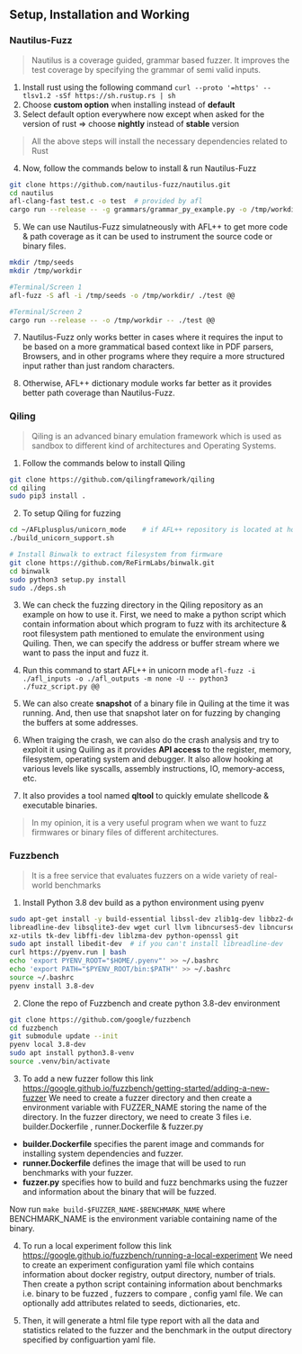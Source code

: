 ## Setup, Installation and Working


### Nautilus-Fuzz

> Nautilus is a coverage guided, grammar based fuzzer. It improves the test coverage by specifying the grammar of semi valid inputs.

1. Install rust using the following command `curl --proto '=https' --tlsv1.2 -sSf https://sh.rustup.rs | sh`
2. Choose **custom option** when installing instead of **default**
3. Select default option everywhere now except when asked for the version of rust => choose **nightly** instead of **stable** version

> All the above steps will install the necessary dependencies related to Rust

4. Now, follow the commands below to install & run Nautilus-Fuzz
```bash
git clone https://github.com/nautilus-fuzz/nautilus.git
cd nautilus
afl-clang-fast test.c -o test  # provided by afl
cargo run --release -- -g grammars/grammar_py_example.py -o /tmp/workdir -- ./test @@
```

5. We can use Nautilus-Fuzz simulatneously with AFL++ to get more code & path coverage as it can be used to instrument the source code or binary files.
```bash
mkdir /tmp/seeds
mkdir /tmp/workdir

#Terminal/Screen 1
afl-fuzz -S afl -i /tmp/seeds -o /tmp/workdir/ ./test @@

#Terminal/Screen 2
cargo run --release -- -o /tmp/workdir -- ./test @@
```
7. Nautilus-Fuzz only works better in cases where it requires the input to be based on a more grammatical based context 
like in PDF parsers, Browsers, and in other programs where they require a more structured input rather than just random characters. 

8. Otherwise, AFL++ dictionary module works far better as it provides better path coverage than Nautilus-Fuzz.




### Qiling

> Qiling is an advanced binary emulation framework which is used as sandbox to different kind of architectures and Operating Systems.

1. Follow the commands below to install Qiling
```bash
git clone https://github.com/qilingframework/qiling
cd qiling
sudo pip3 install .
```

2. To setup Qiling for fuzzing
```bash
cd ~/AFLplusplus/unicorn_mode    # if AFL++ repository is located at home directory
./build_unicorn_support.sh

# Install Binwalk to extract filesystem from firmware
git clone https://github.com/ReFirmLabs/binwalk.git
cd binwalk
sudo python3 setup.py install
sudo ./deps.sh
```

3. We can check the fuzzing directory in the Qiling repository as an example on how to use it.
First, we need to make a python script which contain information about which program to fuzz
with its architecture & root filesystem path mentioned to emulate the environment using Quiling.
Then, we can specify the address or buffer stream where we want to pass the input and fuzz it.

4. Run this command to start AFL++ in unicorn mode `afl-fuzz -i ./afl_inputs -o ./afl_outputs -m none -U -- python3 ./fuzz_script.py @@`

5. We can also create **snapshot** of a binary file in Quiling at the time it was running. 
And, then use that snapshot later on for fuzzing by changing the buffers at some addresses.

6. When traiging the crash, we can also do the crash analysis and try to exploit it using Quiling 
as it provides **API access** to the register, memory, filesystem, operating system and debugger.
It also allow hooking at various levels like syscalls, assembly instructions, IO, memory-access, etc.

7. It also provides a tool named **qltool** to quickly emulate shellcode & executable binaries.

> In my opinion, it is a very useful program when we want to fuzz firmwares or binary files of different architectures.




### Fuzzbench

> It is a free service that evaluates fuzzers on a wide variety of real-world benchmarks

1. Install Python 3.8 dev build as a python environment using pyenv
```bash
sudo apt-get install -y build-essential libssl-dev zlib1g-dev libbz2-dev \
libreadline-dev libsqlite3-dev wget curl llvm libncurses5-dev libncursesw5-dev \
xz-utils tk-dev libffi-dev liblzma-dev python-openssl git
sudo apt install libedit-dev  # if you can't install libreadline-dev
curl https://pyenv.run | bash
echo 'export PYENV_ROOT="$HOME/.pyenv"' >> ~/.bashrc
echo 'export PATH="$PYENV_ROOT/bin:$PATH"' >> ~/.bashrc
source ~/.bashrc
pyenv install 3.8-dev
```

2. Clone the repo of Fuzzbench and create python 3.8-dev environment
```bash
git clone https://github.com/google/fuzzbench
cd fuzzbench
git submodule update --init
pyenv local 3.8-dev
sudo apt install python3.8-venv
source .venv/bin/activate  
```

3. To add a new fuzzer follow this link https://google.github.io/fuzzbench/getting-started/adding-a-new-fuzzer 
We need to create a fuzzer directory and then create a environment variable with FUZZER_NAME storing the name of the directory.
In the fuzzer directory, we need to create 3 files i.e. builder.Dockerfile , runner.Dockerfile & fuzzer.py
- **builder.Dockerfile** specifies the parent image and commands for installing system dependencies and fuzzer.
- **runner.Dockerfile** defines the image that will be used to run benchmarks with your fuzzer.
- **fuzzer.py** specifies how to build and fuzz benchmarks using the fuzzer and information about the binary that will be fuzzed.

Now run `make build-$FUZZER_NAME-$BENCHMARK_NAME` where BENCHMARK_NAME is the environment variable containing name of the binary.

4. To run a local experiment follow this link https://google.github.io/fuzzbench/running-a-local-experiment
We need to create an experiment configuration yaml file which contains information about docker registry, output directory, number of trials.
Then create a python script containing information about benchmarks i.e. binary to be fuzzed , fuzzers to compare , config yaml file.
We can optionally add attributes related to seeds, dictionaries, etc.

5. Then, it will generate a html file type report with all the data and statistics related to the fuzzer and the benchmark
in the output directory specified by configuartion yaml file.
